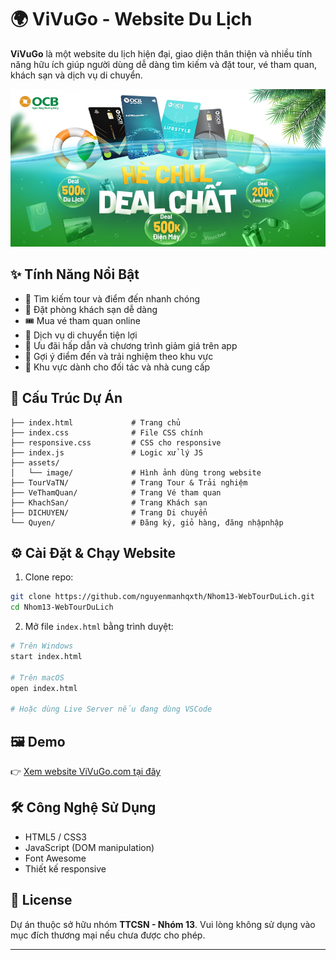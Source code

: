 
# 🌍 ViVuGo - Website Du Lịch

**ViVuGo** là một website du lịch hiện đại, giao diện thân thiện và nhiều tính năng hữu ích giúp người dùng dễ dàng tìm kiếm và đặt tour, vé tham quan, khách sạn và dịch vụ di chuyển.

![Vivugo Banner](./assets/image/tc_uudai_1.jpg) <!-- Thay bằng ảnh banner phù hợp nếu có -->

## ✨ Tính Năng Nổi Bật

- 🔎 Tìm kiếm tour và điểm đến nhanh chóng
- 🏨 Đặt phòng khách sạn dễ dàng
- 🎟️ Mua vé tham quan online
- 🚌 Dịch vụ di chuyển tiện lợi
- 🎁 Ưu đãi hấp dẫn và chương trình giảm giá trên app
- 📍 Gợi ý điểm đến và trải nghiệm theo khu vực
- 💼 Khu vực dành cho đối tác và nhà cung cấp

## 🧩 Cấu Trúc Dự Án

```
├── index.html             # Trang chủ
├── index.css              # File CSS chính
├── responsive.css         # CSS cho responsive
├── index.js               # Logic xử lý JS
├── assets/
│   └── image/             # Hình ảnh dùng trong website
├── TourVaTN/              # Trang Tour & Trải nghiệm
├── VeThamQuan/            # Trang Vé tham quan
├── KhachSan/              # Trang Khách sạn
├── DICHUYEN/              # Trang Di chuyển
└── Quyen/                 # Đăng ký, giỏ hàng, đăng nhậpnhập
```

## ⚙️ Cài Đặt & Chạy Website

1. Clone repo:

```bash
git clone https://github.com/nguyenmanhqxth/Nhom13-WebTourDuLich.git
cd Nhom13-WebTourDuLich
```

2. Mở file `index.html` bằng trình duyệt:

```bash
# Trên Windows
start index.html

# Trên macOS
open index.html

# Hoặc dùng Live Server nếu đang dùng VSCode
```

## 🖼 Demo

👉 [Xem website ViVuGo.com tại đây](https://nguyenmanhqxth.github.io/Nhom13-WebTourDuLich/)

## 🛠 Công Nghệ Sử Dụng

- HTML5 / CSS3
- JavaScript (DOM manipulation)
- Font Awesome
- Thiết kế responsive

## 📄 License

Dự án thuộc sở hữu nhóm **TTCSN - Nhóm 13**. Vui lòng không sử dụng vào mục đích thương mại nếu chưa được cho phép.

---